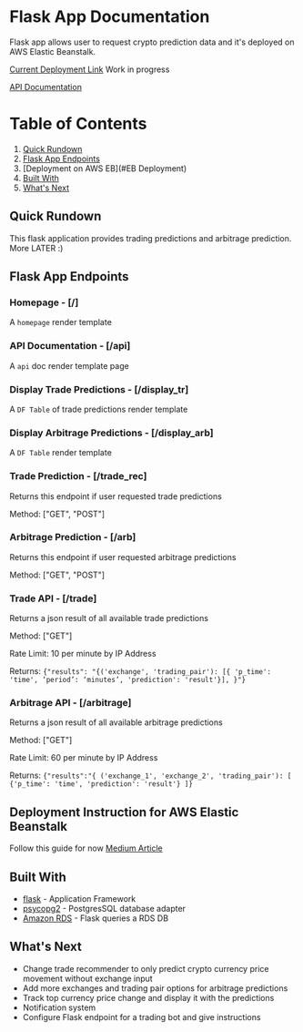 # Flask App Documentation
Flask app allows user to request crypto prediction data and it's deployed on AWS Elastic Beanstalk.

[Current Deployment Link](http://cryptolytic-env.niu7nzrmmi.us-east-1.elasticbeanstalk.com)
Work in progress

[API Documentation](http://cryptolytic-env.niu7nzrmmi.us-east-1.elasticbeanstalk.com/api)


# Table of Contents
1. [Quick Rundown](#sum)
2. [Flask App Endpoints](#endpoints)
3. [Deployment on AWS EB](#EB Deployment)
4. [Built With](#dependency)
5. [What's Next](#next)

## Quick Rundown  <a name="sum"></a>
This flask application provides trading predictions and arbitrage prediction. More LATER :)

## Flask App Endpoints <a name="endpoints"></a>

### Homepage - [/]
A `homepage` render template
 
### API Documentation - [/api]
A `api` doc render template page

### Display Trade Predictions - [/display_tr]
A `DF Table` of trade predictions render template

### Display Arbitrage Predictions - [/display_arb]
A `DF Table` render template

### Trade Prediction - [/trade_rec]
Returns this endpoint if user requested trade predictions

Method: ["GET", "POST"]

### Arbitrage Prediction - [/arb]
Returns this endpoint if user requested arbitrage predictions

Method: ["GET", "POST"]

### Trade API - [/trade]
Returns a json result of all available trade predictions

Method: ["GET"]

Rate Limit: 10 per minute by IP Address

 Returns: ``` {"results":
"{('exchange', 'trading_pair'): [{
'p_time': 'time',
‘period’: ‘minutes’,
'prediction': 'result'}], }"} ```
  
### Arbitrage API - [/arbitrage]
Returns a json result of all available arbitrage predictions

Method: ["GET"]

Rate Limit: 60 per minute by IP Address

Returns: ``` {"results":"{
('exchange_1', 'exchange_2', 'trading_pair'): [
{'p_time': 'time',
'prediction': 'result'}
]} ```

## Deployment Instruction for AWS Elastic Beanstalk <a name="EB Deployment"></a>
Follow this guide for now [Medium Article](https://medium.com/analytics-vidhya/deploying-a-flask-app-to-aws-elastic-beanstalk-f320033fda3c)

## Built With <a name="dependency"></a>
* [flask](https://pypi.org/project/Flask/) - Application Framework
* [psycopg2](https://pypi.org/project/psycopg2/) - PostgresSQL database adapter
* [Amazon RDS](https://aws.amazon.com/rds/?nc2=h_ql_prod_fs_rds) - Flask queries a RDS DB

## What's Next <a name="next"></a>
* Change trade recommender to only predict crypto currency price movement without exchange input
* Add more exchanges and trading pair options for arbitrage predictions
* Track top currency price change and display it with the predictions
* Notification system 
* Configure Flask endpoint for a trading bot and give instructions
